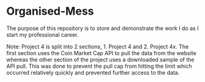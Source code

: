 # Organised-Mess
The purpose of this repository is to store and demonstrate the work I do as I start my professional career.

Note:
Project 4 is split into 2 sections, 1. Project 4 and 2. Project 4x. The first section uses the Coin Market Cap API to pull the data from the website whereas the other 
section of the project uses a downloaded sample of the API pull. This was done to prevent the pull cap from hitting the limit which occurred relatively quickly and prevented
further access to the data.

